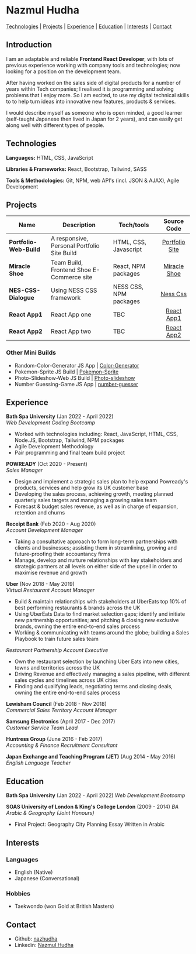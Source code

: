 # Nazmul Hudha

[Technologies](#technologies) | [Projects](#projects) | [Experience](#experience) | [Education](#education) | [Interests](#interests) | [Contact](#contact)

## Introduction

I am an adaptable and reliable **Frontend React Developer**, with lots of previous experience working with company tools and technologies; now looking for a position on the development team.

After having worked on the sales side of digital products for a number of years within Tech companies; I realised it is programming and solving problems that I enjoy more.  So I am excited, to use my digital technical skills to to help turn ideas into innovative new features, products & services.  

I would describe myself as someone who is open minded, a good learner (self-taught Japanese then lived in Japan for 2 years), and can easily get along well with different types of people.

## Technologies
**Languages:** HTML, CSS, JavaScript

**Libraries & Frameworks:** React, Bootstrap, Tailwind, SASS

**Tools & Methodologies:** Git, NPM, web API's (incl. JSON & AJAX), Agile Development

## Projects

| Name                         | Description       | Tech/tools        | Source Code |
| ---------------------------- | ----------------- | ----------------- | :---------: |
| **Portfolio-Web-Build**         |  A responsive, Personal Portfolio Site Build   |  HTML, CSS, Javascript   |  [Portfolio Site](https://github.com/nazhudha/Portfolio-Web-Build)  |
| **Miracle Shoe** | Team Build, Frontend Shoe E-Commerce site   | React, NPM packages | [Miracle Shoe](https://github.com/nazhudha/miracle-shoes-ecommerce) |
| **NES-CSS-Dialogue**          | Using NESS CSS framework   |  NESS CSS, NPM packages   |  [Ness Css ](https://github.com/nazhudha/css---NES-CSS-Dialogue)  |
| **React App1**    |  React App one  |  TBC  |  [React App1](https://github.com/nazhudha?tab=repositories)  |
| **React App2**    |  React App two  |  TBC  |  [React App2](https://github.com/nazhudha?tab=repositories)  |


### Other Mini Builds

- Random-Color-Generator JS App | [Color-Generator](https://github.com/nazhudha/Js---Random-Color-Generator) 
- Pokemon-Sprite JS Build | [Pokemon-Sprite](https://github.com/nazhudha/Js---Pokemon-Sprite) 
- Photo-Slideshow-Web JS Build | [Photo-slideshow](https://github.com/nazhudha/css---Photo-slideshow) 
- Number Guessing-Game JS App | [number-guesser ](https://github.com/nazhudha/Js---Guessing-Game-Simple) 

## Experience

**Bath Spa University** (Jan 2022 - April 2022)  
_Web Development Coding Bootcamp_

- Worked with technologies including: React, JavaScript, HTML, CSS, Node.JS, Bootstrap, Tailwind, NPM packages 
- Agile Development Methodology
- Pair programming and final team build project 

**POWREADY** (Oct 2020 - Present)  
_Sales Manager_

- Design and implement a strategic sales plan to help expand Powready's products, services and help grow its UK customer base
- Developing the sales process, achieving growth, meeting planned quarterly sales targets and managing a growing sales team
- Forecast & budget sales revenue, as well as in charge of expansion, retention and churns 

**Receipt Bank** (Feb 2020 - Aug 2020)  
_Account Development Manager_

- Taking a consultative approach to form long-term partnerships with clients and businesses; assisting them in streamlining, growing and future-proofing their accountancy firms
- Manage, develop and nurture relationships with key stakeholders and strategic partners at all levels on either side of the upsell in order to maximise revenue and growth 

**Uber** (Nov 2018 - May 2019)  
_Virtual Restaurant Account Manager_

- Build & maintain relationships with stakeholders at UberEats top 10% of best performing restaurants & brands across the UK
- Using UberEats Data to find market selection gaps; identify and initiate new partnership opportunities; and pitching & closing new exclusive brands, owning the entire end-to-end sales process
- Working & communicating with teams around the globe; building a Sales Playbook to train future sales team

_Restaurant Partnership Account Executive_
- Own the restaurant selection by launching Uber Eats into new cities, towns and territories across the UK
- Driving Revenue and effectively managing a sales pipeline, with different sales cycles and timelines across UK cities 
- Finding and qualifying leads, negotiating terms and closing deals,  owning the entire end-to-end sales process

**Lewisham Council** (Feb 2018 - Nov 2018)  
_Commercial Sales Territory Account Manager_

**Samsung Electronics** (April 2017 - Dec 2017)  
_Customer Service Team Lead_

**Huntress Group** (June 2016 - Feb 2017)  
_Accounting & Finance Recruitment Consultant_

**Japan Exchange and Teaching Program (JET)** (Aug 2014 - May 2016)  
_English Language Teacher_


## Education

**Bath Spa University** (Jan 2022 - April 2022)
_Web Development Bootcamp_

**SOAS University of London & King's College London** (2009 - 2014) 
_BA Arabic & Geography (Joint Honours)_

- Final Project: Geography City Planning Essay Written in Arabic 

## Interests

### Languages  

- English (Native)
- Japanese (Conversational)

### Hobbies

- Taekwondo (won Gold at British Masters)

## Contact
- Github: [nazhudha](https://github.com/nazhudha?tab=repositories)
- Linkedin: [Nazmul Hudha](https://www.linkedin.com/in/nazmul-h-7a44b7116/)